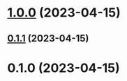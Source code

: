 # [1.0.0](https://github.com/luwes/dash-video-element/compare/v0.1.1...v1.0.0) (2023-04-15)



## [0.1.1](https://github.com/luwes/dash-video-element/compare/v0.1.0...v0.1.1) (2023-04-15)



# 0.1.0 (2023-04-15)



